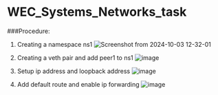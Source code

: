 # WEC_Systems_Networks_task

###Procedure:
1. Creating a namespace ns1
   ![Screenshot from 2024-10-03 12-32-01](https://github.com/user-attachments/assets/80f8743e-b1d3-495e-b63e-2187b4437b89)

2. Creating a veth pair and add peer1 to ns1 
   ![image](https://github.com/user-attachments/assets/e72a3cde-bca1-49eb-a9d5-2fd56e65d618)

3. Setup ip address and loopback address
   ![image](https://github.com/user-attachments/assets/9d267248-9c01-497c-8d7e-a93a625f7f8f)

4. Add default route and enable ip forwarding
   ![image](https://github.com/user-attachments/assets/662f729a-d377-41bb-bb29-b27fa1e20a4a)


